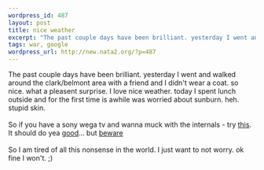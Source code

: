 ```yaml
--- 
wordpress_id: 487
layout: post
title: nice weather
excerpt: "The past couple days have been brilliant. yesterday I went and walked around the clark/belmont area with a friend and I didn't wear a coat. so nice. what a pleasent surprise. I love nice weather. today I spent lunch outside and for the first time is awhile was worried about sunburn. heh. stupid skin. So if you have a sony wega tv and wanna muck with the internals - try "
tags: war, google
wordpress_url: http://new.nata2.org/?p=487
---
```

The past couple days have been brilliant. yesterday I went and walked around the clark/belmont area with a friend and I didn't wear a coat. so nice. what a pleasent surprise. I love nice weather. today I spent lunch outside and for the first time is awhile was worried about sunburn. heh. stupid skin. <br/><Br>So if you have a sony wega tv and wanna muck with the internals - try <a href="http://groups.google.com/groups?hl=en&amp;lr=&amp;ie=UTF-8&amp;safe=off&amp;selm=20030216231252.15446.00000367%40mb-df.aol.com">this</a>. It should do yea <a href="http://209.145.176.7/~090/awh/sonyadj.html">good</a>... but <a href="http://groups.google.com/groups?hl=en&amp;lr=&amp;ie=UTF-8&amp;safe=off&amp;selm=FfH17.122790%24_T2.26770050%40typhoon.tampabay.rr.com">beware</a><br/><br/>So I am tired of all this nonsense in the world. I just want to not worry. ok fine I won't. ;)
